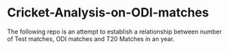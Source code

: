# Cricket-Analysis-on-ODI-matches

The following repo is an attempt to establish a relationship between number of Test matches, ODI matches and T20 Matches in an year.
